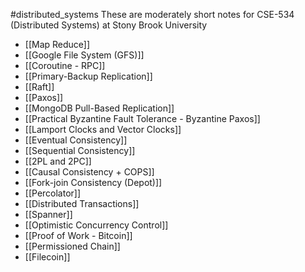 #distributed_systems
These are moderately short notes for CSE-534 (Distributed Systems) at Stony Brook University

- [[Map Reduce]]
- [[Google File System (GFS)]]
- [[Coroutine - RPC]]
- [[Primary-Backup Replication]]
- [[Raft]]
- [[Paxos]]
- [[MongoDB Pull-Based Replication]]
- [[Practical Byzantine Fault Tolerance - Byzantine Paxos]]
- [[Lamport Clocks and Vector Clocks]]
- [[Eventual Consistency]]
- [[Sequential Consistency]]
- [[2PL and 2PC]]
- [[Causal Consistency + COPS]]
- [[Fork-join Consistency (Depot)]]
- [[Percolator]]
- [[Distributed Transactions]]
- [[Spanner]] 
- [[Optimistic Concurrency Control]]
- [[Proof of Work - Bitcoin]]
- [[Permissioned Chain]]
- [[Filecoin]]